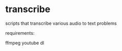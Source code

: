 # transcribe
scripts that transcribe various audio to text problems

requirements:

ffmpeg
youtube dl
